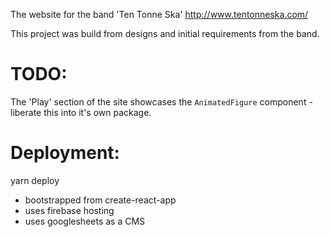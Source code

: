 The website for the band 'Ten Tonne Ska'
http://www.tentonneska.com/

This project was build from designs and initial requirements from the band.


# TODO:

The 'Play' section of the site showcases the `AnimatedFigure` component - liberate this into it's own package.

# Deployment:

yarn deploy

- bootstrapped from create-react-app
- uses firebase hosting
- uses googlesheets as a CMS

